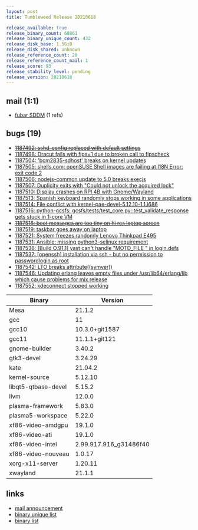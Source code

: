 ```yaml
---
layout: post
title: Tumbleweed Release 20210618

release_available: true
release_binary_count: 68861
release_binary_unique_count: 432
release_disk_base: 1.5GiB
release_disk_shared: unknown
release_reference_count: 20
release_reference_count_mail: 1
release_score: 93
release_stability_level: pending
release_version: 20210618
---
```


## mail (1:1)

- [fubar SDDM](https://lists.opensuse.org/archives/list/factory@lists.opensuse.org/thread/BUWSDW6LNHJ6Z2IPHVVN22QCGIKKUOHT) (1 refs)

## bugs (19)

<!--more-->

- ~~[1187492: sshd_config replaced with default settings](https://bugzilla.opensuse.org/show_bug.cgi?id=1187492)~~
- [1187498: Dracut fails with fips=1 due to broken call to fipscheck](https://bugzilla.opensuse.org/show_bug.cgi?id=1187498)
- [1187504: 'bcm2835-sdhost' breaks on kernel updates](https://bugzilla.opensuse.org/show_bug.cgi?id=1187504)
- [1187505: shells.com: openSUSE Shell images are failing at I18N Error: exit code 2](https://bugzilla.opensuse.org/show_bug.cgi?id=1187505)
- [1187506: nodejs-common update to 5.0 breaks execjs](https://bugzilla.opensuse.org/show_bug.cgi?id=1187506)
- [1187507: Duplicity exits with "Could not unlock the acquired lock"](https://bugzilla.opensuse.org/show_bug.cgi?id=1187507)
- [1187510: Display crashes on RPI 4B with Gnome/Wayland](https://bugzilla.opensuse.org/show_bug.cgi?id=1187510)
- [1187513: Spanish keyboard randomly stops working in some applications](https://bugzilla.opensuse.org/show_bug.cgi?id=1187513)
- [1187514: File conflict with kernel-pae-devel-5.12.10-1.1.i686](https://bugzilla.opensuse.org/show_bug.cgi?id=1187514)
- [1187516: python-gcsfs: gcsfs/tests/test_core.py::test_validate_response gets stuck in 1-core VM](https://bugzilla.opensuse.org/show_bug.cgi?id=1187516)
- ~~[1187518: boot messages are too tiny on hi res laptop screen](https://bugzilla.opensuse.org/show_bug.cgi?id=1187518)~~
- [1187519: taskbar goes away on laptop](https://bugzilla.opensuse.org/show_bug.cgi?id=1187519)
- [1187521: System freezes randomly Lenovo Thinkpad E495](https://bugzilla.opensuse.org/show_bug.cgi?id=1187521)
- [1187531: Ansible: missing python3-selinux requirement](https://bugzilla.opensuse.org/show_bug.cgi?id=1187531)
- [1187536: \[Build O.91.1\] yast can't handle "MOTD_FILE <blank>" in login.defs](https://bugzilla.opensuse.org/show_bug.cgi?id=1187536)
- [1187537: \[openssh\] installation via ssh - but no permission to passwordlogin as root](https://bugzilla.opensuse.org/show_bug.cgi?id=1187537)
- [1187542: LTO breaks attribute((symver))](https://bugzilla.opensuse.org/show_bug.cgi?id=1187542)
- [1187546: Updating erlang leaves empty files under /usr/lib64/erlang/lib which cause problems for mix release](https://bugzilla.opensuse.org/show_bug.cgi?id=1187546)
- [1187552: kdeconnect stopped working](https://bugzilla.opensuse.org/show_bug.cgi?id=1187552)

Binary | Version
--- | ---
Mesa | 21.1.2
gcc | 11
gcc10 | 10.3.0+git1587
gcc11 | 11.1.1+git121
gnome-builder | 3.40.2
gtk3-devel | 3.24.29
kate | 21.04.2
kernel-source | 5.12.10
libqt5-qtbase-devel | 5.15.2
llvm | 12.0.0
plasma-framework | 5.83.0
plasma5-workspace | 5.22.0
xf86-video-amdgpu | 19.1.0
xf86-video-ati | 19.1.0
xf86-video-intel | 2.99.917.916_g31486f40
xf86-video-nouveau | 1.0.17
xorg-x11-server | 1.20.11
xwayland | 21.1.1

## links

- [mail announcement](https://lists.opensuse.org/archives/list/factory@lists.opensuse.org/thread/5XWAWTMW6KEWXPWPFE5TR6VLQTCAF4CX)
- [binary unique list](http://download.opensuse.org/history/20210618/rpm.unique.list)
- [binary list](http://download.opensuse.org/history/20210618/rpm.list)
